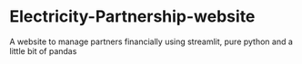 # Electricity-Partnership-website
A website to manage partners financially using streamlit, pure python and a little bit of pandas
